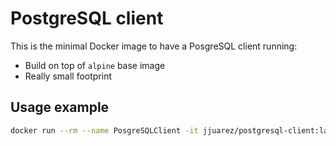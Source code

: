 # PostgreSQL client

This is the minimal Docker image to have a PosgreSQL client running:

 * Build on top of `alpine` base image
 * Really small footprint

## Usage example

```bash
docker run --rm --name PosgreSQLClient -it jjuarez/postgresql-client:latest postgresql://user:password@host:5432/db
```

